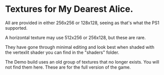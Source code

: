 # Textures for My Dearest Alice.

All are provided in either 256x256 or 128x128, seeing as that's what the PS1 supported. 

A horizontal texture may use 512x256 or 256x128, but these are rare. 

They have gone through minimal editing and look best when shaded with the vertexlit shader you can find in the "shaders" folder.

The Demo build uses an old group of textures that no longer exists. You will not find them here. These are for the full version of the game.
